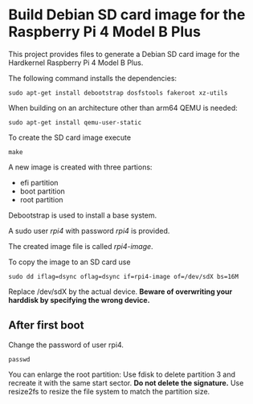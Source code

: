 Build Debian SD card image for the Raspberry Pi 4 Model B Plus
==============================================================

This project provides files to generate a Debian SD card image
for the Hardkernel Raspberry Pi 4 Model B Plus.

The following command installs the dependencies:

    sudo apt-get install debootstrap dosfstools fakeroot xz-utils

When building on an architecture other than arm64 QEMU is needed:

    sudo apt-get install qemu-user-static

To create the SD card image execute

    make

A new image is created with three partions:

- efi partition
- boot partition
- root partition

Debootstrap is used to install a base system.

A sudo user *rpi4* with password *rpi4* is provided.

The created image file is called *rpi4-image*.

To copy the image to an SD card use

    sudo dd iflag=dsync oflag=dsync if=rpi4-image of=/dev/sdX bs=16M

Replace /dev/sdX by the actual device.
**Beware of overwriting your harddisk by specifying the wrong device.**

After first boot
----------------

Change the password of user rpi4.

    passwd

You can enlarge the root partition: Use fdisk to delete partition 3 and recreate
it with the same start sector. **Do not delete the signature.**
Use resize2fs to resize the file system to match the partition size.
